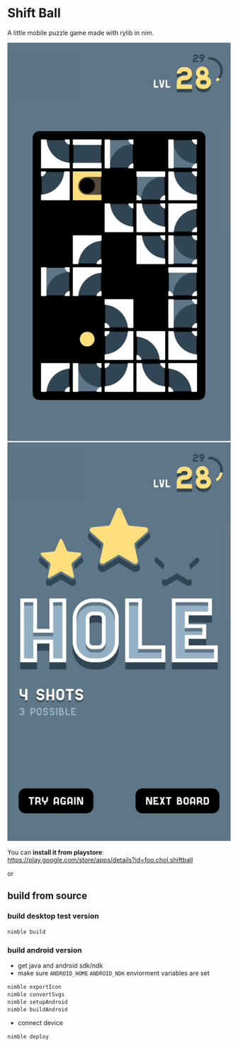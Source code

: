# Shift Ball

A little mobile puzzle game made with rylib in nim.

![Screenshot playing](https://raw.githubusercontent.com/choltreppe/shiftball/master/screenshots/playing.jpg)
![Screenshot scored hole](https://raw.githubusercontent.com/choltreppe/shiftball/master/screenshots/hole.jpg)

You can **install it from playstore**: https://play.google.com/store/apps/details?id=foo.chol.shiftball

or
## build from source

### build desktop test version
```bash
nimble build
```

### build android version
- get java and android sdk/ndk 
- make sure `ANDROID_HOME` `ANDROID_NDK` enviorment variables are set
```bash
nimble exportIcon
nimble convertSvgs
nimble setupAndroid
nimble buildAndroid
```
- connect device
```bash
nimble deploy
```
